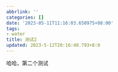 ```yaml
---
abbrlink: ''
categories: []
date: '2023-05-11T11:16:03.650975+08:00'
tags:
- water
title: 测试2
updated: 2023-5-12T20:16:40.793+8:0
---
```

哈哈，第二个测试
